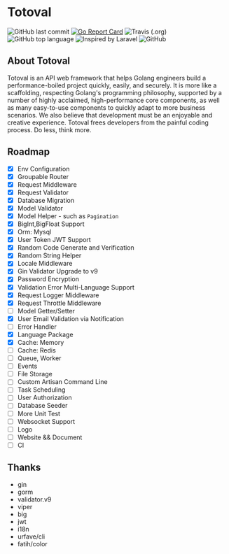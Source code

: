 # Totoval
![GitHub last commit](https://img.shields.io/github/last-commit/totoval/framework.svg)
[![Go Report Card](https://goreportcard.com/badge/github.com/totoval/framework)](https://goreportcard.com/report/github.com/totoval/framework)
![Travis (.org)](https://img.shields.io/travis/totoval/framework.svg)
![GitHub top language](https://img.shields.io/github/languages/top/totoval/framework.svg)
![Inspired by Laravel](https://img.shields.io/badge/Inspired%20by-Laravel-red.svg)
![GitHub](https://img.shields.io/github/license/totoval/framework.svg)

## About Totoval
Totoval is an API web framework that helps Golang engineers build a performance-boiled project quickly, easily, and securely. It is more like a scaffolding, respecting Golang's programming philosophy, supported by a number of highly acclaimed, high-performance core components, as well as many easy-to-use components to quickly adapt to more business scenarios. We also believe that development must be an enjoyable and creative experience. Totoval frees developers from the painful coding process. Do less, think more.



## Roadmap
- [x] Env Configuration
- [x] Groupable Router
- [x] Request Middleware
- [x] Request Validator
- [x] Database Migration
- [x] Model Validator
- [x] Model Helper - such as `Pagination`
- [x] BigInt,BigFloat Support
- [x] Orm: Mysql
- [x] User Token JWT Support
- [x] Random Code Generate and Verification
- [x] Random String Helper
- [x] Locale Middleware
- [x] Gin Validator Upgrade to v9
- [x] Password Encryption
- [x] Validation Error Multi-Language Support
- [x] Request Logger Middleware
- [x] Request Throttle Middleware
- [ ] Model Getter/Setter
- [x] User Email Validation via Notification
- [ ] Error Handler
- [x] Language Package
- [x] Cache: Memory
- [ ] Cache: Redis
- [ ] Queue, Worker
- [ ] Events
- [ ] File Storage
- [ ] Custom Artisan Command Line
- [ ] Task Scheduling
- [ ] User Authorization
- [ ] Database Seeder
- [ ] More Unit Test
- [ ] Websocket Support
- [ ] Logo
- [ ] Website && Document
- [ ] CI

## Thanks
* gin
* gorm
* validator.v9
* viper
* big
* jwt
* i18n
* urfave/cli
* fatih/color
